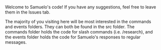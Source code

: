 Welcome to Samuelo's code! If you have any suggestions, feel free to leave them in the Issues tab. 

The majority of you visiting here will be most interested in the commands and events folders. They can both be found in the src folder.
The commands folder holds the code for slash commands (i.e. /research), and the events folder holds the code for Samuelo's responses to regular messages.
